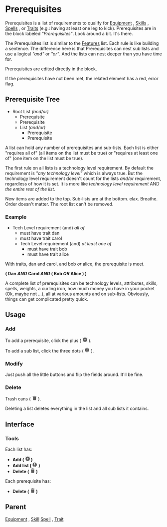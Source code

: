 # Prerequisites
Prerequisites is a list of requirements to qualify for [Equipment](./Equipment.md "Equipment")
, [Skills](./Skill.md "Skill")
, [Spells](./Spell.md "Spell")
, or [Traits](./Trait.md "Trait")
 (e.g.: having at least one leg to kick). Prerequisites are in the block labeled *"Prerequisites"*. Look around a bit. It's there.

The Prerequisites list is similar to the [Features](./Features.md "Features") list. Each rule is like building a sentence. The difference here is that Prerequisites can nest sub lists and use a logical *"and"* or *"or"*. And the lists can nest deeper than you have time for.

Prerequisites are edited directly in the block.

If the prerequisites have not been met, the related element has a red, error flag.

## Prerequisite Tree

- Root List *(and/or)*
  - Prerequisite 
  - Prerequisite
  - List *(and/or)*
    - Prerequisite
    - Prerequisite

A list can hold any number of prerequisites and sub-lists. Each list is either "requires all of" (all items on the list must be true) or "requires at least one of" (one item on the list must be true).

The first rule on all lists is a technology level requirement. By default the requirement is *"any technology level"* which is always true. But the technology level requirement doesn't count for the lists *and/or* requirement, regardless of how it is set. It is more like *technology level requirement* AND *the entire rest of the list*.

New items are added to the top. Sub-lists are at the bottom. elax. Breathe. Order doesn't matter. The root list can't be removed.

### Example
- Tech Level requirement (and) *all of*
  - must have trait dan
  - must have trait carol
  - Tech Level requirement (and) *at least one of*
    - must have trait bob
    - must have trait alice

With traits, dan and carol, and bob *or* alice, the prerequisite is meet.

**( Dan *AND* Carol *AND* ( Bob *OR* Alice ) )**

A complete list of prerequisites can be technology levels, attributes, skills, spells, weights, a curling iron, how much money you have in your pocket (Ok, maybe not ...), all at various amounts and on sub-lists. Obviously, things can get complicated pretty quick.

## Usage
### Add
To add a prerequisite, click the plus ( ![](./img/plus.png "Add") ).

To add a sub list, click the three dots ( ![](./img/dots.png "Add List") ).

### Modify
Just push all the little buttons and flip the fields around. It'll be fine.

### Delete
Trash cans ( ![](./img/trash.png "Delete") ).

Deleting a list deletes everything in the list and all sub lists it contains.

## Interface
### Tools
Each list has:
- **Add ( ![](./img/plus.png "Add") )**
- **Add list ( ![](./img/dots.png "add list") )**
- **Delete ( ![](./img/trash.png "Delete") )**

Each prerequisite has:
- **Delete ( ![](./img/trash.png "Delete") )**

## Parent
[Equipment](./Equipment.md "Equipment")
, [Skill](./Skill.md "Skill")
[Spell](./Spell.md "Spell")
, [Trait](./Trait.md "Trait")
